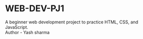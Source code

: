 # WEB-DEV-PJ1
A beginner web development project to practice HTML, CSS, and JavaScript.
<br>
Author - Yash sharma
